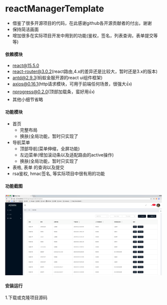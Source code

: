 # reactManagerTemplate
* 借鉴了很多开源项目的代码，在此感谢github各开源贡献者的付出，谢谢
* 保持简洁画面
* 增加很多在实际项目开发中用到的功能(鉴权，签名，列表查询，表单提交等等)

#### 依赖模块
* react@15.5.0
* react-router@3.0.2(react路由,4.x的差异还是比较大，暂时还是3.x的版本)
* antd@2.9.3(蚂蚁金服开源的react ui组件框架)
* axios@0.16.1(http请求模块，可用于前端任何场景，很强大👍)
* nprogress@0.2.0(顶部加载条，蛮好用👍)
* 其他小细节省略
####

#### 功能模块
* 首页
  * 完整布局
  * 换肤(全局功能，暂时只实现了
* 导航菜单  
  * 顶部导航(菜单伸缩，全屏功能)
  * 左边菜单(增加滚动条以及适配路由的active操作)
  * 换肤(全局功能，暂时只实现了
* 表格, 表单 的查询以及提交
* rsa鉴权, hmac签名, 等实际项目中很有用的功能
####

#### 功能截图
![look](https://github.com/zommage/reactManagerTemplate/blob/master/src/style/imgs/snip1.png)
####

#### 安装运行
1.下载或克隆项目源码
####
